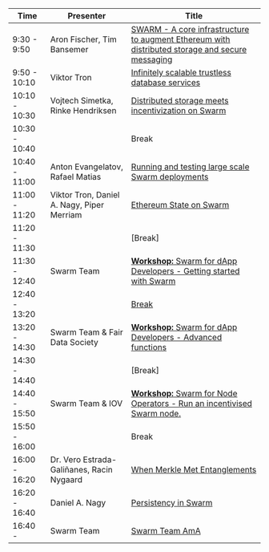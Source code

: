 
| Time | Presenter |Title|
| -------- | -------- | -------- |
|9:30 - 9:50| Aron Fischer, Tim Bansemer | [SWARM - A core infrastructure to augment Ethereum with distributed storage and secure messaging](./PRESENTATIONS/SWARM%20-%20A%20core%20infrastructure%20to%20augment%20Ethereum%20with%20distributed%20storage%20and%20secure%20messaging)| 
|9:50 - 10:10|Viktor Tron | [Infinitely scalable trustless database services](./PRESENTATIONS/Infinitely%20scalable%20trustless%20database%20services)|
|10:10 - 10:30|Vojtech Simetka, Rinke Hendriksen | [Distributed storage meets incentivization on Swarm](./PRESENTATIONS/Distributed%20storage%20meets%20incentivization%20on%20Swarm)| 
|10:30 - 10:40| | Break |
|10:40 - 11:00|Anton Evangelatov, Rafael Matias | [Running and testing large scale Swarm deployments](./PRESENTATIONS/Running%20and%20testing%20large%20scale%20Swarm%20deployments) |
|11:00 - 11:20|Viktor Tron, Daniel A. Nagy, Piper Merriam |  [Ethereum State on Swarm](./PRESENTATIONS/Ethereum%20State%20on%20Swarm) |
|11:20 - 11:30| | [Break]|
|11:30 - 12:40| Swarm Team | [**Workshop:**  Swarm for dApp Developers - Getting started with Swarm](./WORKSHOPS/Getting%20started) |
|12:40 - 13:20 | | [Break](https://hackmd.io/rKJ5OUGiSq22douakE0cMw#1240---1320)|
|13:20 - 14:30| Swarm Team & Fair Data Society| [**Workshop:** Swarm for dApp Developers - Advanced functions](./WORKSHOPS/Advanced) |
|14:30 - 14:40 | | [Break]|
|14:40 - 15:50| Swarm Team & IOV | [**Workshop:** Swarm for Node Operators - Run an incentivised Swarm node.](./WORKSHOPS/Incentivized)|
|15:50 - 16:00 | | Break|
|16:00 - 16:20 | Dr. Vero Estrada-Galiñanes, Racin Nygaard |[When Merkle Met Entanglements](./PRESENTATIONS/When%20Merkle%20Met%20Entanglements)| 
|16:20 - 16:40 | Daniel A. Nagy | [Persistency in Swarm](./PRESENTATIONS/Persistency%20in%20Swarm) |
|16:40 -  | Swarm Team | [Swarm Team AmA](./PRESENTATIONS/Swarm%20Team%20AmA) | 